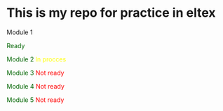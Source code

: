 <h1>This is my repo for practice in eltex</h1>

<p>Module 1 <div style="color: darkgreen;">Ready</span></p>
<p>Module 2 <span style="color: yellow;">In procces</span></p>
<p>Module 3 <span style="color: red;">Not ready</span></p>
<p>Module 4 <span style="color: red;">Not ready</span></p>
<p>Module 5 <span style="color: red;">Not ready</span></p>